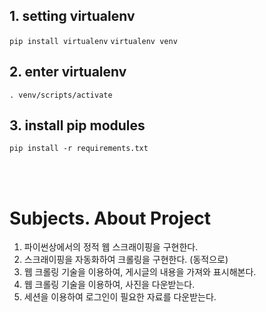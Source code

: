 ## 1. setting virtualenv

<code>pip install virtualenv</code>
<code>virtualenv venv</code>

## 2. enter virtualenv

<code>. venv/scripts/activate</code>

## 3. install pip modules

<code>pip install -r requirements.txt</code>

<br><br>

# Subjects. About Project

1. 파이썬상에서의 정적 웹 스크래이핑을 구현한다.
2. 스크래이핑을 자동화하여 크롤링을 구현한다. (동적으로)
3. 웹 크롤링 기술을 이용하여, 게시글의 내용을 가져와 표시해본다.
4. 웹 크롤링 기술을 이용하여, 사진을 다운받는다.
5. 세션을 이용하여 로그인이 필요한 자료를 다운받는다.
